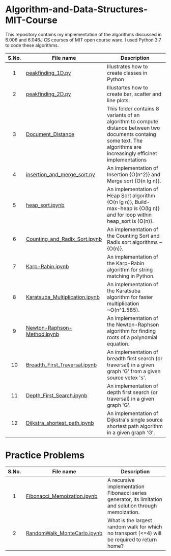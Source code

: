 # Algorithm-and-Data-Structures-MIT-Course
This repository contains my implementation of the algorithms discussed in 6.006 and 6.046J CS courses of MIT open course ware. I used Python 3.7 to code these algorithms.  

| **S.No.**| **File name** | **Description** |
| :-------------: | ------------- | ------------- |
|1 | [peakfinding_1D.py](https://github.com/neerajkumarvaid/Algorithms-and-Data-Structures/blob/master/peakfinding_1D.py) | Illustrates how to create classes in Python  |
|2 | [peakfinding_2D.py](https://github.com/neerajkumarvaid/Algorithms-and-Data-Structures/blob/master/peakfinding_2D.py) | Illustartes how to create bar, scatter and line plots. |
|3 | [Document_Distance](https://github.com/neerajkumarvaid/Algorithms-and-Data-Structures/tree/master/Document_Distance) | This folder contains 8 variants of an algorithm to compute distance between two documents containg some text. The algorithms are increasingly efficinet implementations|
|4 | [insertion_and_merge_sort.py](https://github.com/neerajkumarvaid/Algorithms-and-Data-Structures/tree/master/insertion_and_merge_sort.py) | An implementation of Insertion {O(n^2)} and Merge sort {O(n lg n)}.|
|5 | [heap_sort.ipynb](https://github.com/neerajkumarvaid/Algorithms-and-Data-Structures/tree/master/heap_sort.ipynb) | An implementation of Heap Sort algorithm {O(n lg n)}, Build-max-heap is {O(lg n)} and for loop within heap_sort is {O(n)}.|
|6 | [Counting_and_Radix_Sort.ipynb](https://github.com/neerajkumarvaid/Algorithms-and-Data-Structures/tree/master/Counting_and_Radix_Sort.ipynb) | An implementation of the Counting Sort and Radix sort algorithms ~ {O(n)}.|
|7 | [Karp-Rabin.ipynb](https://github.com/neerajkumarvaid/Algorithms-and-Data-Structures/tree/master/Karp-Rabin.ipynb) | An implementation of the Karp-Rabin algorithm for string matching in Python.|
|8 | [Karatsuba_Multiplication.ipynb](https://github.com/neerajkumarvaid/Algorithms-and-Data-Structures/tree/master/Karatsuba_Multiplication.ipynb) | An implementation of the Karatsuba algorithm for faster multiplication ~O(n^1.585).|
|9 | [Newton-Raphson-Method.ipynb](https://github.com/neerajkumarvaid/Algorithms-and-Data-Structures/tree/master/Newton-Raphson-Method.ipynb) | An implementation of the Newton-Raphson algorithm for finding roots of a polynomial equation.|
|10 | [Breadth_First_Traversal.ipynb](https://github.com/neerajkumarvaid/Algorithms-and-Data-Structures/tree/master/Breadth_First_Traversal.ipynb) | An implementation of breadth first search (or traversal) in a given graph 'G' from a given source vetex 's'.|
|11 | [Depth_First_Search.ipynb](https://github.com/neerajkumarvaid/Algorithms-and-Data-Structures/tree/master/Depth_First_Search.ipynb) | An implementation of depth first search (or traversal) in a given graph 'G'.|
|12 | [Dijkstra_shortest_path.ipynb](https://github.com/neerajkumarvaid/Algorithms-and-Data-Structures/tree/master/Dijkstra_shortest_path.ipynb) | An implementation of Dijkstra's single source shortest path algorithm in a given graph 'G'.| 

# Practice Problems
| **S.No.**| **File name** | **Description** |
| :-------------: | ------------- | ------------- |
|1| [Fibonacci_Memoization.ipynb](https://github.com/neerajkumarvaid/Algorithms-and-Data-Structures/tree/master/Fibonacci_Memoization.ipynb) | A recursive implementation Fibonacci series generator, its limitation and solution through memoization.|
|2| [RandomWalk_MonteCarlo.ipynb](https://github.com/neerajkumarvaid/Algorithms-and-Data-Structures/tree/master/RandomWalk_MonteCarlo.ipynb) | What is the largest random walk for which no transport (<=4) will be required to return home?|

